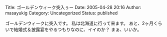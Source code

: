 Title: ゴールデンウィーク突入ぅー
Date: 2005-04-28 20:16
Author: masayukig
Category: Uncategorized
Status: published

ゴールデンウィークに突入です。
私は北海道に行って来ます。
あと、2ヶ月くらいで結婚式＆披露宴をやるつもりなのに、イイのか？
まぁ、いいか。
